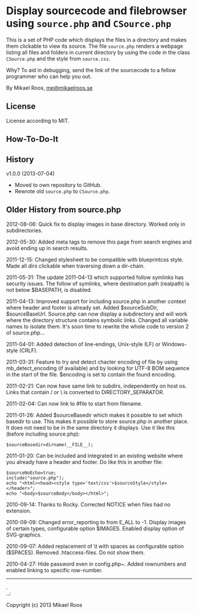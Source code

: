 Display sourcecode and filebrowser using `source.php` and `CSource.php`
===========================================

This is a set of PHP code which displays the files in a directory and makes them clickable to view its source. The file `source.php` renders a webpage listing all files and folders in current directory by using the code in the class `CSource.php` and the style from `source.css`.

Why? To aid in debugging, send the link of the sourcecode to a fellow programmer who can help you out.

By Mikael Roos, me@mikaelroos.se


License
-------------------------------------------

License according to MIT.



How-To-Do-It
-------------------------------------------






History
-------------------------------------------


v1.0.0 (2013-07-04)

* Moved to own repository to GitHub.
* Rewrote old `source.php` to `CSource.php`.



Older History from source.php
-------------------------------------------

2012-08-06: 
Quick fix to display images in base directory. Worked only in subdirectories.

2012-05-30: 
Added meta tags to remove this page from search engines and avoid ending up in search results.

2011-12-15: 
Changed stylesheet to be compatible with blueprintcss style. Made all dirs clickable when traversing down a dir-chain.

2011-05-31: 
The update 2011-04-13 which supported follow symlinks has security issues. The follow of symlinks, where destination path (realpath) is not below $BASEPATH, is disabled.

2011-04-13: 
Improved support for including source.php in another context where header and footer is already set. Added $sourceSubDir, $sourceBaseUrl. Source.php can now display a subdirectory and will work where the directory structure contains symbolic links. Changed all variable names to  isolate them. It's soon time to rewrite the whole code to version 2 of source.php...

2011-04-01: 
Added detection of line-endings, Unix-style (LF) or Windows-style (CRLF).

2011-03-31: 
Feature to try and detect chacter encoding of file by using mb_detect_encoding (if available) and by looking for UTF-8 BOM sequence in the start of the file. $encoding is set to contain the found encoding.

2011-02-21: 
Can now have same link to subdirs, independently on host os. Links that contain / or \ is converted to DIRECTORY_SEPARATOR.

2011-02-04: 
Can now link to #file to start from filename.

2011-01-26: 
Added $sourceBasedir which makes it possible to set which basedir to use. This makes it possible to store source.php in another place. It does not need to be in the same directory it displays. Use it like this (before including source.php):
```
$sourceBasedir=dirname(__FILE__);
```

2011-01-20: 
Can be included and integrated in an existing website where you already have a header and footer. Do like this in another file:

```
$sourceNoEcho=true;
include("source.php");
echo "<html><head><style type='text/css'>$sourceStyle</style></header>";
echo "<body>$sourceBody</body></html>";
```

2010-09-14: 
Thanks to Rocky. Corrected NOTICE when files had no extension.

2010-09-09: 
Changed error_reporting to from E_ALL to -1.
Display images of certain types, configurable option $IMAGES.
Enabled display option of SVG-graphics.

2010-09-07: 
Added replacement of \t with spaces as configurable option ($SPACES).
Removed .htaccess-files. Do not show them.

2010-04-27: 
Hide password even in config.php~.
Added rownumbers and enabled linking to specific row-number.


-------------------------------------------
 .  
..:

Copyright (c) 2013 Mikael Roos

